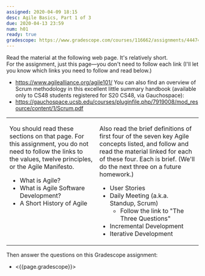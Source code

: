 ```yaml
---
assigned: 2020-04-09 18:15
desc: Agile Basics, Part 1 of 3
due: 2020-04-13 23:59
num: h01
ready: true
gradescope: https://www.gradescope.com/courses/116662/assignments/444741/
---
```



Read the material at the following web page. It's relatively short.  
For the assignment, just this page&mdash;you don't need to follow each link (I'll let you know which links you need to follow and read below.)
* <https://www.agilealliance.org/agile101/>
You can also find an overview of Scrum methodology in this excellent little summary handbook (available only to CS48 students registered for S20 CS48, via Gauchospace):
* <https://gauchospace.ucsb.edu/courses/pluginfile.php/7919008/mod_resource/content/1/Scrum.pdf>

<style>
.tops-aligned td { vertical-align: top; }
</style>
  
<table class="tops-aligned">
<tr>
<td markdown="1">

You should read these sections on that page.  For this assignment, you do not need to follow the links to the values, 
twelve principles, or the Agile Manifesto.

* What is Agile?
* What is Agile Software Development?
* A Short History of Agile

</td>
<td markdown="1">

Also read the brief definitions of first four of the seven key Agile concepts listed, and follow and read the material linked for each of these four.  Each is brief.  (We'll do the next three on a future homework.)
* User Stories
* Daily Meeting (a.k.a. Standup, Scrum)
   * Follow the link to "The Three Questions"
* Incremental Development
* Iterative Development

</td>
</tr>
</table>

Then answer the questions on this Gradescope assignment:

* <{{page.gradescope}}>


